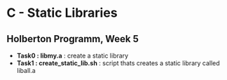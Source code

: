 <h1>C - Static Libraries</h1>
<h2>Holberton Programm, Week 5</h2>
<ul>
<li><strong>Task0 : libmy.a</strong> : create a static library</li>
<li><strong>Task1 : create_static_lib.sh</strong> : script thats creates a static library called liball.a</li>
</ul>
